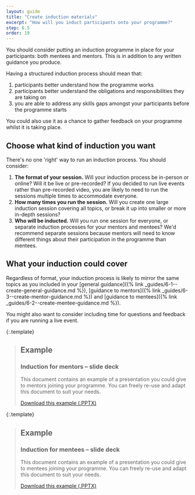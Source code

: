 ```yaml
---
layout: guide
title: "Create induction materials"
excerpt: "How will you induct participants onto your programme?"
step: 6.5
order: 19
---
```


You should consider putting an induction programme in place for your participants: both mentees and mentors. This is in addition to any written guidance you produce.

Having a structured induction process should mean that:

1. participants better understand how the programme works
2. participants better understand the obligations and responsibilities they are taking on
3. you are able to address any skills gaps amongst your participants before the programme starts

You could also use it as a chance to gather feedback on your programme whilst it is taking place.

## Choose what kind of induction you want

There's no one 'right' way to run an induction process. You should consider:

1. **The format of your session.** Will your induction process be in-person or online? Will it be live or pre-recorded? If you decided to run live events rather than pre-recorded video, you are likely to need to run the sessions multiple times to accommodate everyone.
2. **How many times you run the session.** Will you create one large induction session covering all topics, or break it up into smaller or more in-depth sessions? 
3. **Who will be inducted.** Will you run one session for everyone, or separate induction processes for your mentors and mentees? We'd recommend separate sessions because mentors will need to know different things about their participation in the programme than mentees. 

## What your induction could cover

Regardless of format, your induction process is likely to mirror the same topics as you included in your [general guidance]({% link _guides/6-1--create-general-guidance.md %}), [guidance to mentors]({% link _guides/6-3--create-mentor-guidance.md %}) and [guidance to mentees]({% link _guides/6-2--create-mentee-guidance.md %}).

You might also want to consider including time for questions and feedback if you are running a live event.

{:.template}
> ## Example
> ### Induction for mentors – slide deck
> 
> This document contains an example of a presentation you could give to mentors joining your programme. You can freely re-use and adapt this document to suit your needs.
> 
> <a href="/documents/example-mentor-induction.pptx" title="Download an example 'mentor induction' slide deck" class="button button--no-margin">Download this example (.PPTX)</a>

{:.template}
> ## Example
> ### Induction for mentees – slide deck
> 
> This document contains an example of a presentation you could give to mentees joining your programme. You can freely re-use and adapt this document to suit your needs.
> 
> <a href="/documents/example-mentee-induction.pptx" title="Download an example 'mentee induction' slide deck" class="button button--no-margin">Download this example (.PPTX)</a>